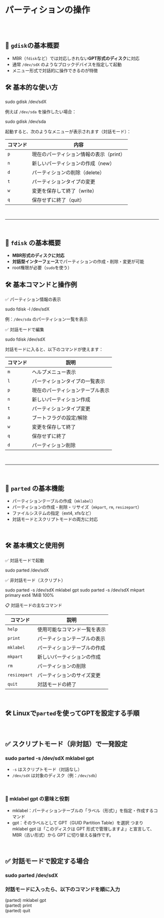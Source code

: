 # パーティションの操作

<br>
<br>

## 🧠 `gdisk`の基本概要

-   MBR（`fdisk`など）では対応しきれない**GPT形式のディスク**に対応
-   通常 `/dev/sdX` のようなブロックデバイスを指定して起動
-   メニュー形式で対話的に操作できるのが特徴

## 🛠 基本的な使い方

sudo gdisk /dev/sdX

例えば `/dev/sda` を操作したい場合：

sudo gdisk /dev/sda

起動すると、次のようなメニューが表示されます（対話モード）：

| コマンド | 内容 | 
|-----------------|-----------------|
| `p` | 現在のパーティション情報の表示（print）|
| `n` | 新しいパーティションの作成（new）|
| `d` | パーティションの削除（delete）|
| `t` | パーティションタイプの変更 |
| `w` | 変更を保存して終了（write）|
| `q` | 保存せずに終了（quit）|

<br>

-----------------------

<br>

## 🧠 `fdisk` の基本概要

-   **MBR形式のディスクに対応**
-   **対話型インターフェース**でパーティションの作成・削除・変更が可能
-   root権限が必要（`sudo`を使う）

## 🛠 基本コマンドと操作例

✅ パーティション情報の表示

sudo fdisk -l /dev/sdX

例：`/dev/sda` のパーティション一覧を表示

✅ 対話モードで編集

sudo fdisk /dev/sdX

対話モードに入ると、以下のコマンドが使えます：

| コマンド | 説明 |
|-----------|-----------------|
| `m` | ヘルプメニュー表示 |
| `l` | パーティションタイプの一覧表示 |
| `p` | 現在のパーティションテーブル表示 |
| `n` | 新しいパーティション作成 |
| `t` | パーティションタイプ変更 |
| `a` | ブートフラグの設定/解除 |
| `w` | 変更を保存して終了 |
| `q` | 保存せずに終了 |
| `d` | パーティション削除 |

<br>

--------------------------

<br>

## 🧰 `parted` の基本機能

-   パーティションテーブルの作成（`mklabel`）
-   パーティションの作成・削除・リサイズ（`mkpart`, `rm`, `resizepart`）
-   ファイルシステムの指定（ext4, xfsなど）
-   対話モードとスクリプトモードの両方に対応

<br>

## 🛠 基本構文と使用例

✅ 対話モードで起動

sudo parted /dev/sdX

✅ 非対話モード（スクリプト）

sudo parted -s /dev/sdX mklabel gpt sudo parted -s /dev/sdX mkpart primary ext4 1MiB 100%

📋 対話モードの主なコマンド

| コマンド | 説明 |
|-----------------|----------------|
| `help` | 使用可能なコマンド一覧を表示 |
| `print` | パーティションテーブルの表示 |
| `mklabel` | パーティションテーブルの作成 |
| `mkpart` | 新しいパーティションの作成 |
| `rm`| パーティションの削除 |
| `resizepart` | パーティションのサイズ変更 |
| `quit` | 対話モードの終了 |


<br>

## 🛠 Linuxで`parted`を使ってGPTを設定する手順

<br>

## ✅ スクリプトモード（非対話）で一発設定

### sudo parted -s /dev/sdX mklabel gpt

-   `-s` はスクリプトモード（対話なし）
-   `/dev/sdX` は対象のディスク（例：`/dev/sdb`）

<br>

### 🧭 mklabel gpt の意味と役割
- mklabel：パーティションテーブルの「ラベル（形式）」を指定・作成するコマンド
- gpt：そのラベルとして GPT（GUID Partition Table）を選択
つまり<br>
mklabel gpt は「このディスクは GPT 形式で管理しますよ」と宣言して、MBR（古い形式）から GPT に切り替える操作です。


<br>

## ✅ 対話モードで設定する場合

### sudo parted /dev/sdX

### 対話モードに入ったら、以下のコマンドを順に入力
(parted) mklabel gpt  <br>
(parted) print  <br>
(parted) quit
